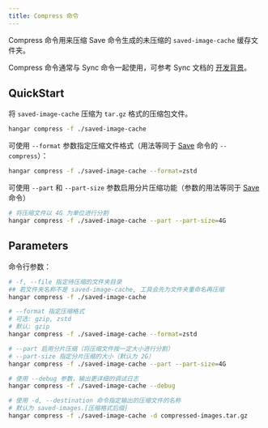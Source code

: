 ```yaml
---
title: Compress 命令
---
```


Compress 命令用来压缩 Save 命令生成的未压缩的 `saved-image-cache` 缓存文件夹。

Compress 命令通常与 Sync 命令一起使用，可参考 Sync 文档的 [开发背景](sync#开发背景)。

## QuickStart

将 `saved-image-cache` 压缩为 `tar.gz` 格式的压缩包文件。

```sh
hangar compress -f ./saved-image-cache
```

可使用 `--format` 参数指定压缩文件格式（用法等同于 [Save](../save/save) 命令的 `--compress`）：

```sh
hangar compress -f ./saved-image-cache --format=zstd
```

可使用 `--part` 和 `--part-size` 参数启用分片压缩功能（参数的用法等同于 [Save](../save/save) 命令）

```sh
# 将压缩文件以 4G 为单位进行分割
hangar compress -f ./saved-image-cache --part --part-size=4G
```

## Parameters

命令行参数：

```sh
# -f, --file 指定待压缩的文件夹目录
## 若文件夹名称不是 saved-image-cache, 工具会先为文件夹重命名再压缩
hangar compress -f ./saved-image-cache

# --format 指定压缩格式
# 可选: gzip, zstd
# 默认: gzip
hangar compress -f ./saved-image-cache --format=zstd

# --part 启用分片压缩（将压缩文件按一定大小进行分割）
# --part-size 指定分片压缩的大小（默认为 2G）
hangar compress -f ./saved-image-cache --part --part-size=4G

# 使用 --debug 参数，输出更详细的调试日志
hangar compress -f ./saved-image-cache --debug

# 使用 -d, --destination 命令指定输出的压缩文件的名称
# 默认为 saved-images.[压缩格式后缀]
hangar compress -f ./saved-image-cache -d compressed-images.tar.gz
```
